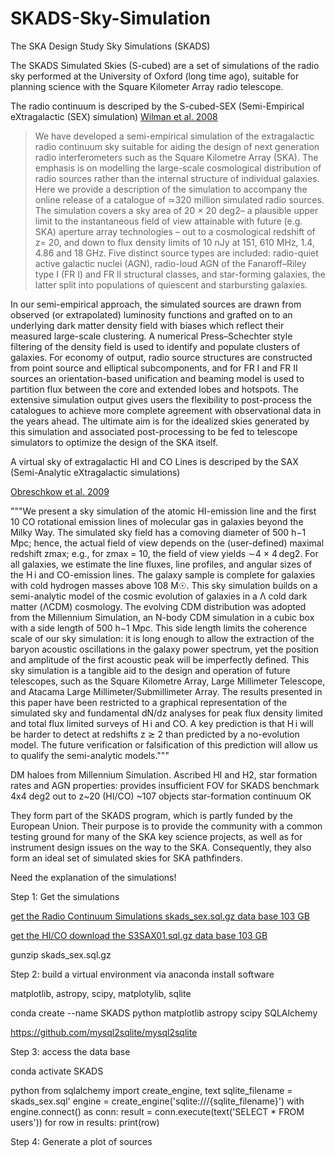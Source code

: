 # SKADS-Sky-Simulation

The SKA Design Study Sky Simulations (SKADS)

The SKADS Simulated Skies (S-cubed) are a set of simulations of the radio sky performed at the
University of Oxford (long time ago), suitable for planning science with the Square Kilometer 
Array radio telescope.

The radio continuum is descriped by the S-cubed-SEX (Semi-Empirical
eXtragalactic (SEX) simulation) 
[Wilman et al. 2008](https://academic.oup.com/mnras/article/388/3/1335/956611)

> We have developed a semi-empirical simulation of the extragalactic radio continuum sky suitable for aiding the design of next generation radio interferometers such as the Square Kilometre Array (SKA). The emphasis is on modelling the large-scale cosmological distribution of radio sources rather than the internal structure of individual galaxies. Here we provide a description of the simulation to accompany the online release of a catalogue of ≃320 million simulated radio sources. The simulation covers a sky area of 20 × 20 deg2– a plausible upper limit to the instantaneous field of view attainable with future (e.g. SKA) aperture array technologies – out to a cosmological redshift of z= 20, and down to flux density limits of 10 nJy at 151, 610 MHz, 1.4, 4.86 and 18 GHz. Five distinct source types are included: radio-quiet active galactic nuclei (AGN), radio-loud AGN of the Fanaroff–Riley type I (FR I) and FR II structural classes, and star-forming galaxies, the latter split into populations of quiescent and starbursting galaxies.

In our semi-empirical approach, the simulated sources are drawn from observed (or extrapolated) luminosity functions and grafted on to an underlying dark matter density field with biases which reflect their measured large-scale clustering. A numerical Press–Schechter style filtering of the density field is used to identify and populate clusters of galaxies. For economy of output, radio source structures are constructed from point source and elliptical subcomponents, and for FR I and FR II sources an orientation-based unification and beaming model is used to partition flux between the core and extended lobes and hotspots. The extensive simulation output gives users the flexibility to post-process the catalogues to achieve more complete agreement with observational data in the years ahead. The ultimate aim is for the idealized skies generated by this simulation and associated post-processing to be fed to telescope simulators to optimize the design of the SKA itself.





A virtual sky of extragalactic HI and CO Lines is descriped by the SAX (Semi-Analytic
eXtragalactic simulations)

[Obreschkow et al. 2009](https://iopscience.iop.org/article/10.1088/0004-637X/703/2/1890)

"""We present a sky simulation of the atomic HI-emission line and the first 10 CO rotational emission lines of molecular gas in galaxies beyond the Milky Way. The simulated sky field has a comoving diameter of 500 h−1 Mpc; hence, the actual field of view depends on the (user-defined) maximal redshift zmax; e.g., for zmax = 10, the field of view yields ∼4 × 4 deg2. For all galaxies, we estimate the line fluxes, line profiles, and angular sizes of the H i and CO-emission lines. The galaxy sample is complete for galaxies with cold hydrogen masses above 108 M☉. This sky simulation builds on a semi-analytic model of the cosmic evolution of galaxies in a Λ cold dark matter (ΛCDM) cosmology. The evolving CDM distribution was adopted from the Millennium Simulation, an N-body CDM simulation in a cubic box with a side length of 500 h−1 Mpc. This side length limits the coherence scale of our sky simulation: it is long enough to allow the extraction of the baryon acoustic oscillations in the galaxy power spectrum, yet the position and amplitude of the first acoustic peak will be imperfectly defined. This sky simulation is a tangible aid to the design and operation of future telescopes, such as the Square Kilometre Array, Large Millimeter Telescope, and Atacama Large Millimeter/Submillimeter Array. The results presented in this paper have been restricted to a graphical representation of the simulated sky and fundamental dN/dz analyses for peak flux density limited and total flux limited surveys of H i and CO. A key prediction is that H i will be harder to detect at redshifts z ≳ 2 than predicted by a no-evolution model. The future verification or falsification of this prediction will allow us to qualify the semi-analytic models."""


DM haloes from
Millennium Simulation. Ascribed HI and
H2, star formation rates and AGN
properties: provides insufficient FOV for
SKADS benchmark
4x4 deg2 out to z~20 (HI/CO)
~107 objects
star-formation continuum OK

They form part of the SKADS program, which is partly funded by the European Union.
Their purpose is to provide the community with a common testing ground for many of the SKA key
science projects, as well as for instrument design issues on the way to the SKA. Consequently, they
also form an ideal set of simulated skies for SKA pathfinders.

Need the explanation of the simulations!


Step 1: Get the simulations

[get the Radio Continuum Simulations skads_sex.sql.gz data base 103 GB](http://ftp.mpifr-bonn.mpg.de/s-cubed/skads_sex.sql.gz)

[get the HI/CO download the S3SAX01.sql.gz data base 103 GB](http://ftp.mpifr-bonn.mpg.de/s-cubed/S3SAX01.sql.gz)

gunzip skads_sex.sql.gz

Step 2: build a virtual environment via anaconda
install software

matplotlib, astropy, scipy, matplotylib, sqlite

conda create --name SKADS python matplotlib astropy scipy SQLAlchemy

https://github.com/mysql2sqlite/mysql2sqlite

Step 3: access the data base

conda activate SKADS

python
from sqlalchemy import create_engine, text
sqlite_filename = skads_sex.sql'
engine = create_engine('sqlite:///{sqlite_filename}')
with engine.connect() as conn:
  result = conn.execute(text('SELECT * FROM users'))
  for row in results:
    print(row)


Step 4: Generate a plot of sources


